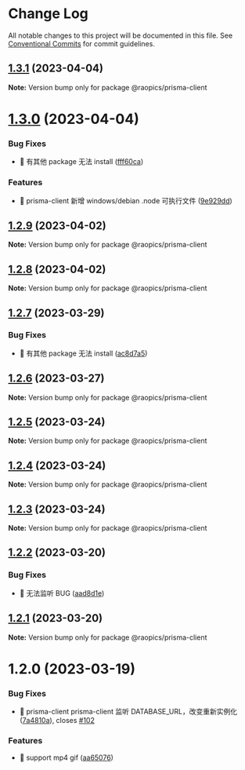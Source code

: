 # Change Log

All notable changes to this project will be documented in this file.
See [Conventional Commits](https://conventionalcommits.org) for commit guidelines.

## [1.3.1](https://github.com/rao-pics/core/compare/@raopics/prisma-client@1.3.0...@raopics/prisma-client@1.3.1) (2023-04-04)

**Note:** Version bump only for package @raopics/prisma-client

# [1.3.0](https://github.com/rao-pics/core/compare/@raopics/prisma-client@1.2.9...@raopics/prisma-client@1.3.0) (2023-04-04)

### Bug Fixes

- 🐛 有其他 package 无法 install ([fff60ca](https://github.com/rao-pics/core/commit/fff60ca023ff75d82a4b89147f646d43aec580c5))

### Features

- 🎸 prisma-client 新增 windows/debian .node 可执行文件 ([9e929dd](https://github.com/rao-pics/core/commit/9e929dd6666f22b6e8930a6473af267a25a7e8bb))

## [1.2.9](https://github.com/rao-pics/core/compare/@raopics/prisma-client@1.2.7...@raopics/prisma-client@1.2.9) (2023-04-02)

**Note:** Version bump only for package @raopics/prisma-client

## [1.2.8](https://github.com/rao-pics/core/compare/@raopics/prisma-client@1.2.7...@raopics/prisma-client@1.2.8) (2023-04-02)

**Note:** Version bump only for package @raopics/prisma-client

## [1.2.7](https://github.com/rao-pics/core/compare/@raopics/prisma-client@1.2.6...@raopics/prisma-client@1.2.7) (2023-03-29)

### Bug Fixes

- 🐛 有其他 package 无法 install ([ac8d7a5](https://github.com/rao-pics/core/commit/ac8d7a584b7e7dde79670fc7bed54f7ac393ecb2))

## [1.2.6](https://github.com/rao-pics/core/compare/@raopics/prisma-client@1.2.5...@raopics/prisma-client@1.2.6) (2023-03-27)

**Note:** Version bump only for package @raopics/prisma-client

## [1.2.5](https://github.com/rao-pics/core/compare/@raopics/prisma-client@1.2.4...@raopics/prisma-client@1.2.5) (2023-03-24)

**Note:** Version bump only for package @raopics/prisma-client

## [1.2.4](https://github.com/rao-pics/core/compare/@raopics/prisma-client@1.2.3...@raopics/prisma-client@1.2.4) (2023-03-24)

**Note:** Version bump only for package @raopics/prisma-client

## [1.2.3](https://github.com/rao-pics/core/compare/@raopics/prisma-client@1.2.2...@raopics/prisma-client@1.2.3) (2023-03-24)

**Note:** Version bump only for package @raopics/prisma-client

## [1.2.2](https://github.com/rao-pics/core/compare/@raopics/prisma-client@1.2.1...@raopics/prisma-client@1.2.2) (2023-03-20)

### Bug Fixes

- 🐛 无法监听 BUG ([aad8d1e](https://github.com/rao-pics/core/commit/aad8d1ead4c99ea781c2cccc8f057b994d243cd8))

## [1.2.1](https://github.com/rao-pics/core/compare/@raopics/prisma-client@1.2.0...@raopics/prisma-client@1.2.1) (2023-03-20)

**Note:** Version bump only for package @raopics/prisma-client

# 1.2.0 (2023-03-19)

### Bug Fixes

- 🐛 prisma-client prisma-client 监听 DATABASE_URL，改变重新实例化 ([7a4810a](https://github.com/rao-pics/core/commit/7a4810a8356f1f3b8e519e8d189a551e3d816752)), closes [#102](https://github.com/rao-pics/core/issues/102)

### Features

- 🎸 support mp4 gif ([aa65076](https://github.com/rao-pics/core/commit/aa65076d66eb46c605b5d95a0ab729b790793f32))
